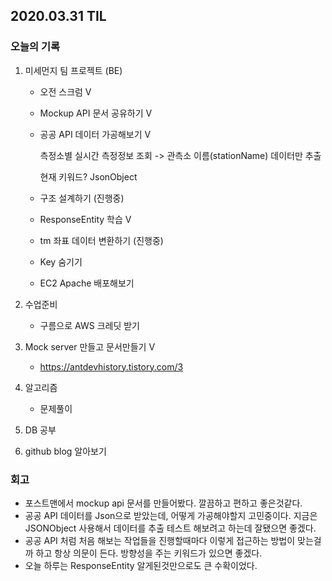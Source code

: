 ## 2020.03.31 TIL

### 오늘의 기록

1. 미세먼지 팀 프로젝트 (BE)

   - 오전 스크럼 V

   - Mockup API 문서 공유하기 V

   - 공공 API 데이터 가공해보기 V

     측정소별 실시간 측정정보 조회 -> 관측소 이름(stationName) 데이터만 추출

     현재 키워드? JsonObject

   - 구조 설계하기 (진행중)

   - ResponseEntity 학습 V

   - tm 좌표 데이터 변환하기 (진행중)

   - Key 숨기기

   - EC2 Apache 배포해보기

2. 수업준비

   - 구름으로 AWS 크레딧 받기

3. Mock server 만들고 문서만들기 V

   - https://antdevhistory.tistory.com/3

4. 알고리즘

   - 문제풀이

5. DB 공부

6. github blog 알아보기 

### 회고

- 포스트맨에서 mockup api 문서를 만들어봤다. 깔끔하고 편하고 좋은것같다.
- 공공 API 데이터를 Json으로 받았는데, 어떻게 가공해야할지 고민중이다. 지금은 JSONObject 사용해서 데이터를 추출 테스트 해보려고 하는데 잘됐으면 좋겠다.
- 공공 API 처럼 처음 해보는 작업들을 진행할때마다 이렇게 접근하는 방법이 맞는걸까 하고 항상 의문이 든다. 방향성을 주는 키워드가 있으면 좋겠다. 
- 오늘 하루는 ResponseEntity 알게된것만으로도 큰 수확이었다.
